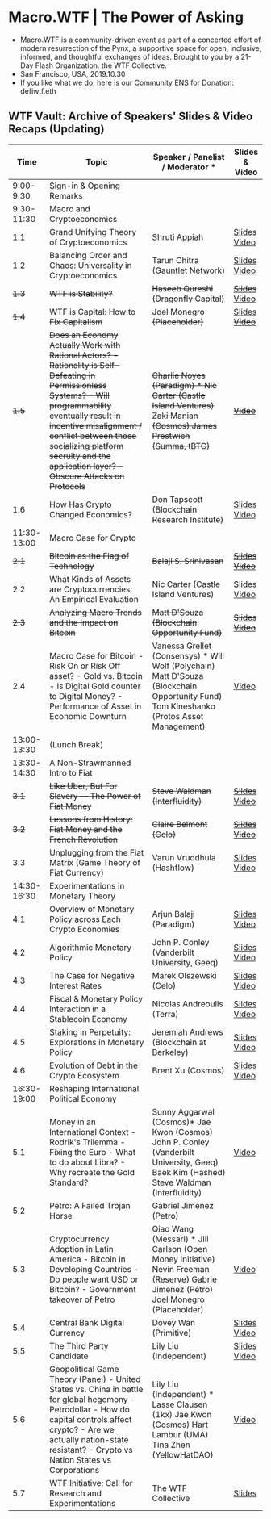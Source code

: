 # Macro.WTF | The Power of Asking

- Macro.WTF is a community-driven event as part of a concerted effort of modern resurrection of the Pynx, a supportive space for open, inclusive, informed, and thoughtful exchanges of ideas. Brought to you by a 21-Day Flash Organization: the WTF Collective.
- San Francisco, USA, 2019.10.30
- If you like what we do, here is our Community ENS for Donation: defiwtf.eth

## WTF Vault: Archive of Speakers' Slides & Video Recaps (Updating)

| Time        | Topic                                                                                                                                                                                                                                                                                                  | Speaker / Panelist / Moderator \*                                                                                                        | Slides & Video                                                                                                                                               |
| ----------- | ------------------------------------------------------------------------------------------------------------------------------------------------------------------------------------------------------------------------------------------------------------------------------------------------------ | ---------------------------------------------------------------------------------------------------------------------------------------- | ------------------------------------------------------------------------------------------------------------------------------------------------------------ |
| 9:00-9:30   | Sign-in & Opening Remarks                                                                                                                                                                                                                                                                              |                                                                                                                                          |                                                                                                                                                              |
| 9:30-11:30  | Macro and Cryptoeconomics                                                                                                                                                                                                                                                                              |                                                                                                                                          |                                                                                                                                                              |
| 1.1         | Grand Unifying Theory of Cryptoeconomics                                                                                                                                                                                                                                                               | Shruti Appiah                                                                                                                            | [Slides](https://docs.google.com/presentation/d/1uMP_NVB5MKZx5ZoQrfXclAgobjWAztmgasnruljnSU8/edit?usp=sharing) [Video](https://youtu.be/dZ0jF8LrtLU)         |
| 1.2         | Balancing Order and Chaos: Universality in Cryptoeconomics                                                                                                                                                                                                                                             | Tarun Chitra (Gauntlet Network)                                                                                                          | [Slides](https://docs.google.com/presentation/d/10pGORFLO8y7BZ0WSoNvWJPv1egA_PMogPJnAjeXSJyI/edit?usp=sharing) [Video](https://youtu.be/_-_3RnFKtc8)         |
| ~~1.3~~     | ~~WTF is Stability?~~                                                                                                                                                                                                                                                                                  | ~~Haseeb Qureshi (Dragonfly Capital)~~                                                                                                   | ~~[Slides](https://docs.google.com/presentation/d/1i2hHt7vIZG3v4wzzfKQ6iZ9qC8WBBZ-pa1jvu-cOqwQ/edit?usp=sharing)~~ ~~[Video](https://youtu.be/yPmazA1fnfU)~~ |
| ~~1.4~~     | ~~WTF is Capital: How to Fix Capitalism~~                                                                                                                                                                                                                                                              | ~~Joel Monegro (Placeholder)~~                                                                                                           | ~~[Slides](https://docs.google.com/presentation/d/12QNElYa956SyfT6bbYZDUs9hnYtmseZOoXkx2nM7q08/edit?usp=sharing)~~ ~~[Video](https://youtu.be/7mbIvCc89jM)~~ |
| ~~1.5~~     | ~~Does an Economy Actually Work with Rational Actors? - Rationality is Self-Defeating in Permissionless Systems? - Will programmability eventually result in incentive misalignment / conflict between those socializing platform secruity and the application layer? - Obscure Attacks on Protocols~~ | ~~Charlie Noyes (Paradigm) \* Nic Carter (Castle Island Ventures) Zaki Manian (Cosmos) James Prestwich (Summa, tBTC)~~                   | ~~[Video](https://youtu.be/ulOWMBhXwso)~~                                                                                                                    |
| 1.6         | How Has Crypto Changed Economics?                                                                                                                                                                                                                                                                      | Don Tapscott (Blockchain Research Institute)                                                                                             | [Slides](https://docs.google.com/presentation/d/1b74iOAe2gJ0lTo-5mmXl5oQCGIR5LP_c62MOqjThaQs/edit?usp=sharing) [Video](https://youtu.be/_BdbV3gBBXc)         |
| 11:30-13:00 | Macro Case for Crypto                                                                                                                                                                                                                                                                                  |                                                                                                                                          |                                                                                                                                                              |
| ~~2.1~~     | ~~Bitcoin as the Flag of Technology~~                                                                                                                                                                                                                                                                  | ~~Balaji S. Srinivasan~~                                                                                                                 | ~~[Slides](https://drive.google.com/file/d/17jB-TVJyo1E7OzVmLB0Payt8fB-T1Xhz/view?usp=sharing)~~ ~~[Video](https://youtu.be/kestsp_zB_s)~~                   |
| 2.2         | What Kinds of Assets are Cryptocurrencies: An Empirical Evaluation                                                                                                                                                                                                                                     | Nic Carter (Castle Island Ventures)                                                                                                      | [Slides](https://docs.google.com/presentation/d/1JB99c35q0efvMTYhH_CJA247Pf3sgxjgIqpu3BlFy7Q/edit?usp=sharing) [Video](https://youtu.be/0uC08ra1JH0)         |
| ~~2.3~~     | ~~Analyzing Macro Trends and the Impact on Bitcoin~~                                                                                                                                                                                                                                                   | ~~Matt D'Souza (Blockchain Opportunity Fund)~~                                                                                           | ~~[Slides](https://docs.google.com/presentation/d/1ahgO4BMpV_GK95PDDBRaM_69YTAmrgHI2t8-SSE9UJc/edit?usp=sharing)~~ ~~[Video](https://youtu.be/kSnNaq6dZnY)~~ |
| 2.4         | Macro Case for Bitcoin - Risk On or Risk Off asset? - Gold vs. Bitcoin - Is Digital Gold counter to Digital Money? - Performance of Asset in Economic Downturn                                                                                                                                         | Vanessa Grellet (Consensys) \* Will Wolf (Polychain) Matt D'Souza (Blockchain Opportunity Fund) Tom Kineshanko (Protos Asset Management) | [Video](https://youtu.be/zCkEmYE_6ng)                                                                                                                        |
| 13:00-13:30 | (Lunch Break)                                                                                                                                                                                                                                                                                          |                                                                                                                                          |                                                                                                                                                              |
| 13:30-14:30 | A Non-Strawmanned Intro to Fiat                                                                                                                                                                                                                                                                        |                                                                                                                                          |                                                                                                                                                              |
| ~~3.1~~     | ~~Like Uber, But For Slavery — The Power of Fiat Money~~                                                                                                                                                                                                                                               | ~~Steve Waldman (Interfluidity)~~                                                                                                        | ~~[Slides](https://drive.google.com/file/d/12CYhupkvf0-UMCH4oIyZxYj8Qrl92gDi/view?usp=sharing)~~ ~~[Video](https://youtu.be/8UgexlYU7uw)~~                   |
| ~~3.2~~     | ~~Lessons from History: Fiat Money and the French Revolution~~                                                                                                                                                                                                                                         | ~~Claire Belmont (Celo)~~                                                                                                                | ~~[Slides](https://docs.google.com/presentation/d/1k-4qNGnhycSzKSANXWK5cpo0LruLjlcfM_6sM2Hb5B8/edit?usp=sharing)~~ ~~[Video](https://youtu.be/9QxQ8ZlNGWY)~~ |
| 3.3         | Unplugging from the Fiat Matrix (Game Theory of Fiat Currency)                                                                                                                                                                                                                                         | Varun Vruddhula (Hashflow)                                                                                                               | [Slides](https://docs.google.com/presentation/d/10TVXyMrfyoFXTR7YCGbQ7qPj4OuVge1gk2uHUynwmY4/edit?usp=sharing) [Video](https://youtu.be/iCbDp20UTmU)         |
| 14:30-16:30 | Experimentations in Monetary Theory                                                                                                                                                                                                                                                                    |                                                                                                                                          |                                                                                                                                                              |
| 4.1         | Overview of Monetary Policy across Each Crypto Economies                                                                                                                                                                                                                                               | Arjun Balaji (Paradigm)                                                                                                                  | [Slides](https://drive.google.com/file/d/1XLNnf2ib9mVlmKFlRI8I1OXe5o6v5RK6/view?usp=sharing) [Video](https://youtu.be/Cwcws7Pp3CI)                           |
| 4.2         | Algorithmic Monetary Policy                                                                                                                                                                                                                                                                            | John P. Conley (Vanderbilt University, Geeq)                                                                                             | [Slides](https://drive.google.com/file/d/1tpB4NaLfWEU5NwoVhetVhUG7rNtrxY4p/view?usp=sharing) [Video](https://youtu.be/x0LlLcREuYA)                           |
| 4.3         | The Case for Negative Interest Rates                                                                                                                                                                                                                                                                   | Marek Olszewski (Celo)                                                                                                                   | [Slides](https://docs.google.com/presentation/d/18CYJ8a1_QGnUBb5rhigqijkNm5FtkjKzrDC63Os4AAY/edit?usp=sharing) [Video](https://youtu.be/j4Cn9JcvYzc)         |
| 4.4         | Fiscal & Monetary Policy Interaction in a Stablecoin Economy                                                                                                                                                                                                                                           | Nicolas Andreoulis (Terra)                                                                                                               | [Slides](https://drive.google.com/file/d/17Kyah4KLWfrYxqfGIyJujfyDKqEO1BsT/view?usp=sharing) [Video](https://youtu.be/Id2JRqkm2wk)                           |
| 4.5         | Staking in Perpetuity: Explorations in Monetary Policy                                                                                                                                                                                                                                                 | Jeremiah Andrews (Blockchain at Berkeley)                                                                                                | [Slides](https://docs.google.com/presentation/d/1KxOr6E-8U_hvADnBraUzErWKsxGxlIUddeWSCWLBjCw/edit?usp=sharing) [Video](https://youtu.be/ca8lxVUv5T8)         |
| 4.6         | Evolution of Debt in the Crypto Ecosystem                                                                                                                                                                                                                                                              | Brent Xu (Cosmos)                                                                                                                        | [Slides](https://docs.google.com/presentation/d/1NWTc3NnF1WGQW12eN3iIdQW5CBjA4q7RolWdvyT2HjM/edit?usp=sharing) [Video](https://youtu.be/rZHMby-p65Q)         |
| 16:30-19:00 | Reshaping International Political Economy                                                                                                                                                                                                                                                              |                                                                                                                                          |                                                                                                                                                              |
| 5.1         | Money in an International Context - Rodrik's Trilemma - Fixing the Euro - What to do about Libra? - Why recreate the Gold Standard?                                                                                                                                                                    | Sunny Aggarwal (Cosmos)\* Jae Kwon (Cosmos) John P. Conley (Vanderbilt University, Geeq) Baek Kim (Hashed) Steve Waldman (Interfluidity) | [Video](https://youtu.be/psj6mUbSAiM)                                                                                                                        |
| 5.2         | Petro: A Failed Trojan Horse                                                                                                                                                                                                                                                                           | Gabriel Jimenez (Petro)                                                                                                                  |                                                                                                                                                              |
| 5.3         | Cryptocurrency Adoption in Latin America - Bitcoin in Developing Countries - Do people want USD or Bitcoin? - Government takeover of Petro                                                                                                                                                             | Qiao Wang (Messari) \* Jill Carlson (Open Money Initiative) Nevin Freeman (Reserve) Gabrie Jimenez (Petro) Joel Monegro (Placeholder)    | [Video](https://youtu.be/MIa9dEaxSFc)                                                                                                                        |
| 5.4         | Central Bank Digital Currency                                                                                                                                                                                                                                                                          | Dovey Wan (Primitive)                                                                                                                    | [Slides](https://docs.google.com/presentation/d/19NhpGFVPYMNOpfccIz7ZND6gvjLvFt5CbHyeXn8znKA/edit?usp=sharing) [Video](https://youtu.be/e_Xz48qJJNI)         |
| 5.5         | The Third Party Candidate                                                                                                                                                                                                                                                                              | Lily Liu (Independent)                                                                                                                   | [Slides](https://drive.google.com/file/d/1NdWgDWkCX29mjkeVGNZamcbYtpF6mYhA/view?usp=sharing) [Video](https://youtu.be/J22-TQLbDlU)                           |
| 5.6         | Geopolitical Game Theory (Panel) - United States vs. China in battle for global hegemony - Petrodollar - How do capital controls affect crypto? - Are we actually nation-state resistant? - Crypto vs Nation States vs Corporations                                                                    | Lily Liu (Independent) \* Lasse Clausen (1kx) Jae Kwon (Cosmos) Hart Lambur (UMA) Tina Zhen (YellowHatDAO)                               | [Video](https://youtu.be/BBbh7if2OXs)                                                                                                                        |
| 5.7         | WTF Initiative: Call for Research and Experimentations                                                                                                                                                                                                                                                 | The WTF Collective                                                                                                                       | [Slides](https://docs.google.com/presentation/d/1OEEeWnvk7_nGkf4lROGhuj0bVjTJUSaHUZdLMYM-jps/edit?usp=sharing)                                               |
